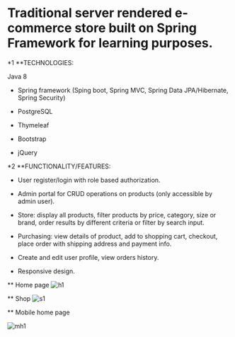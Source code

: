 # Traditional server rendered e-commerce store built on Spring Framework for learning purposes.


*1 **TECHNOLOGIES:

Java 8

* Spring framework (Sping boot, Spring MVC, Spring Data JPA/Hibernate, Spring Security)

* PostgreSQL

* Thymeleaf

* Bootstrap

* jQuery



*2 **FUNCTIONALITY/FEATURES:

* User register/login with role based authorization.

* Admin portal for CRUD operations on products (only accessible by admin user).

* Store: display all products, filter products by price, category, size or brand, order results by different criteria or filter by search input.

* Purchasing: view details of product, add to shopping cart, checkout, place order with shipping address and payment info.

* Create and edit user profile, view orders history.

* Responsive design.

** Home page
![h1](https://user-images.githubusercontent.com/94039553/161494927-f260798c-058b-4696-b442-0615a8aba013.jpg)

** Shop
![s1](https://user-images.githubusercontent.com/94039553/161495051-36a6f616-5b69-420b-b29a-5c39292954f3.jpg)

** Mobile home page

![mh1](https://user-images.githubusercontent.com/94039553/161495124-0e4b7202-4e85-4c3a-a2cb-2ce281b3dda6.jpg)
